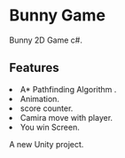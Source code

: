 # Bunny Game

Bunny 2D Game c#.

## Features

<li> A* Pathfinding Algorithm .
<li> Animation.
<li> score counter.
<li> Camira move with player.
<li> You win Screen.


A new Unity project.
